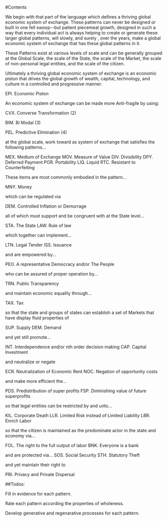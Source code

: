 #Contents

We begin with that part of the language which defines a thriving global economic system of exchange.  These patterns can never be designed or built in one fell swoop--but patient piecemeal growth, designed in such a way that every individual act is always helping to create or generate these larger global patterns, will slowly, and surely , over the years, make a global economic system of exchange that has these global patterns in it.

These Patterns exist at various levels of scale and can be generally grouped at the Global Scale, the scale of the State, the scale of the Market, the scale of non-personal legal entities, and the scale of the citizen.

Ultimately a thriving global economic system of exchange is an economic piston that drives the global growth of wealth, capital, technology, and culture in a controlled and progressive  manner.

EPI. Economic Piston

An economic system of exchange can be made more Anti-fragile by using:

CVX. Converse Transformation (2)

BIM. Bi Modal (3)

PEL. Predictive Elimination (4)

at the global scale, work toward as system of exchange that satisfies the following patterns...

MEX. Medium of Exchange
MOV. Measure of Value
DIV. Divisibility
DPY. Deferred Payment
POR. Portability
LIQ. Liquid
RTC. Resistant to Counterfeiting

These items are most commonly embodied in the pattern...

MNY. Money

which can be regulated via

DEM. Controlled Inflation or Demurrage


all of which must support and be congruent with at the State level...

STA. The State
LAW. Rule of law

which together can implement...

LTN. Legal Tender
ISS. Issuance

and are empowered by...

PEO. A representative Democracy and/or The People

who can be assured of proper operation by...

TRN. Public Transparency

and maintain economic equality through...

TAX. Tax

so that the state and groups of states can establish a set of Markets that have display fluid properties of 

SUP. Supply
DEM. Demand

and yet still promote...

INT. Interdependence and/or nth order decision making
CAP. Capital Investment

and neutralize or negate

ECR. Neutralization of Economic Rent
NOC. Negation of opportunity costs

and make more efficient the...

PDS. Predistribution of super profits
FSP. Diminishing value of future superprofits

so that legal entities can be restricted by and unto...

KIL. Corporate Death
LLR. Limited Risk instead of Limited Liability
LBR. Enrich Labor

so that the citizen is maintained as the predominate actor in the state and economy via...

FOL. The right to the full output of labor
BNK. Everyone is a bank

and are protected via...
SOS. Social Security
STH. Statutory Theft

and yet maintain their right to 

PRI. Privacy and Private Dispersal





##Todos:

Fill in evidence for each pattern.

Rate each pattern according the properties of wholeness.

Develop generative and regenarative processes for each pattern.